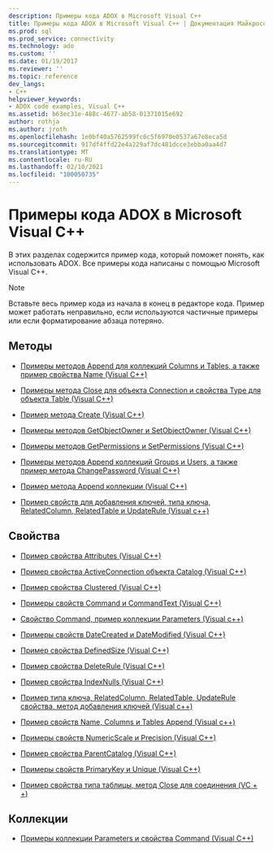 ```yaml
---
description: Примеры кода ADOX в Microsoft Visual C++
title: Примеры кода ADOX в Microsoft Visual C++ | Документация Майкрософт
ms.prod: sql
ms.prod_service: connectivity
ms.technology: ado
ms.custom: ''
ms.date: 01/19/2017
ms.reviewer: ''
ms.topic: reference
dev_langs:
- C++
helpviewer_keywords:
- ADOX code examples, Visual C++
ms.assetid: b63ec31e-488c-4677-ab58-01371015e692
author: rothja
ms.author: jroth
ms.openlocfilehash: 1e0bf40a5762599fc6c5f6970e0537a67e8eca5d
ms.sourcegitcommit: 917df4ffd22e4a229af7dc481dcce3ebba0aa4d7
ms.translationtype: MT
ms.contentlocale: ru-RU
ms.lasthandoff: 02/10/2021
ms.locfileid: "100050735"
---
```

# <a name="adox-code-examples-in-microsoft-visual-c"></a>Примеры кода ADOX в Microsoft Visual C++
В этих разделах содержится пример кода, который поможет понять, как использовать ADOX. Все примеры кода написаны с помощью Microsoft Visual C++.  
  
> [!NOTE]
>  Вставьте весь пример кода из начала в конец в редакторе кода. Пример может работать неправильно, если используются частичные примеры или если форматирование абзаца потеряно.  
  
## <a name="methods"></a>Методы  
  
-   [Примеры методов Append для коллекций Columns и Tables, а также пример свойства Name (Visual C++)](./columns-and-tables-append-methods-name-property-example-vc.md)  
  
-   [Примеры метода Close для объекта Connection и свойства Type для объекта Table (Visual C++)](./connection-close-method-table-type-property-example-vc.md)  
  
-   [Пример метода Create (Visual C++)](./create-method-example-vc.md)  
  
-   [Примеры методов GetObjectOwner и SetObjectOwner (Visual C++)](./getobjectowner-and-setobjectowner-methods-example-vc.md)  
  
-   [Примеры методов GetPermissions и SetPermissions (Visual C++)](./getpermissions-and-setpermissions-methods-example-vc.md)  
  
-   [Примеры методов Append коллекций Groups и Users, а также пример метода ChangePassword (Visual C++)](./groups-and-users-append-changepassword-methods-example-vc.md)  
  
-   [Пример метода Append коллекции (Visual C++)](./indexes-append-method-example-vc.md)  
  
-   [Пример свойств для добавления ключей, типа ключа, RelatedColumn, RelatedTable и UpdateRule (Visual c++)](./keys-append-method-key-type-relatedcolumn-relatedtable-example-vc.md)  
  
## <a name="properties"></a>Свойства  
  
-   [Пример свойства Attributes (Visual C++)](./attributes-property-example-vc.md)  
  
-   [Пример свойства ActiveConnection объекта Catalog (Visual C++)](./catalog-activeconnection-property-example-vc.md)  
  
-   [Пример свойства Clustered (Visual C++)](./clustered-property-example-vc.md)  
  
-   [Примеры свойств Command и CommandText (Visual C++)](./command-and-commandtext-properties-example-vc.md)  
  
-   [Свойство Command, пример коллекции Parameters (Visual c++)](./parameters-collection-command-property-example-vc.md)  
  
-   [Примеры свойств DateCreated и DateModified (Visual C++)](./datecreated-and-datemodified-properties-example-vc.md)  
  
-   [Пример свойства DefinedSize (Visual C++)](./definedsize-property-example-vc.md)  
  
-   [Пример свойства DeleteRule (Visual C++)](./deleterule-property-example-vc.md)  
  
-   [Пример свойства IndexNulls (Visual C++)](./indexnulls-property-example-vc.md)  
  
-   [Пример типа ключа, RelatedColumn, RelatedTable, UpdateRule свойства, метод добавления ключей (Visual c++)](./keys-append-method-key-type-relatedcolumn-relatedtable-example-vc.md)  
  
-   [Пример свойств Name, Columns и Tables Append (Visual c++)](./columns-and-tables-append-methods-name-property-example-vc.md)  
  
-   [Примеры свойств NumericScale и Precision (Visual C++)](./numericscale-and-precision-properties-of-the-column-object-example-vc.md)  
  
-   [Пример свойства ParentCatalog (Visual C++)](./parentcatalog-property-example-vc.md)  
  
-   [Примеры свойств PrimaryKey и Unique (Visual C++)](./primarykey-and-unique-properties-example-vc.md)  
  
-   [Пример свойства типа таблицы, метод Close для соединения (VC + +)](./connection-close-method-table-type-property-example-vc.md)  
  
## <a name="collections"></a>Коллекции  
  
-   [Примеры коллекции Parameters и свойства Command (Visual C++)](./parameters-collection-command-property-example-vc.md)